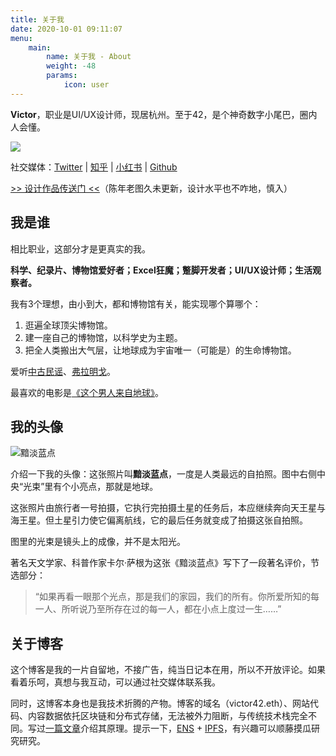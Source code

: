 ```yaml
---
title: 关于我
date: 2020-10-01 09:11:07
menu: 
    main:
        name: 关于我 - About
        weight: -48
        params:
            icon: user
---
```


**Victor**，职业是UI/UX设计师，现居杭州。至于42，是个神奇数字小尾巴，圈内人会懂。

<p><img style="max-width: 400px;" src="https://cdn.victor42.work/assets/wechat_qr.png"/></p>

社交媒体：[Twitter](https://twitter.com/victor_cheng_42) | [知乎](https://www.zhihu.com/people/victor_42) | [小红书](https://www.xiaohongshu.com/user/profile/6255841b000000002102462c) | [Github](https://github.com/greenzorro)

[>> 设计作品传送门 <<](https://www.behance.net/greenzorro)（陈年老图久未更新，设计水平也不咋地，慎入）

## 我是谁

相比职业，这部分才是更真实的我。

**科学、纪录片、博物馆爱好者；Excel狂魔；蹩脚开发者；UI/UX设计师；生活观察者。**

我有3个理想，由小到大，都和博物馆有关，能实现哪个算哪个：
1. 逛遍全球顶尖博物馆。
2. 建一座自己的博物馆，以科学史为主题。
3. 把全人类搬出大气层，让地球成为宇宙唯一（可能是）的生命博物馆。

爱听[中古民谣](https://music.163.com/#/playlist?id=364460491)、[弗拉明戈](https://music.163.com/#/playlist?id=321322809)。

最喜欢的电影是[《这个男人来自地球》](http://movie.douban.com/subject/2300586/)。

## 我的头像

![黯淡蓝点](https://cdn.victor42.work/assets/pale-blue-dot.jpg)

介绍一下我的头像：这张照片叫**黯淡蓝点**，一度是人类最远的自拍照。图中右侧中央“光束”里有个小亮点，那就是地球。

这张照片由旅行者一号拍摄，它执行完拍摄土星的任务后，本应继续奔向天王星与海王星。但土星引力使它偏离航线，它的最后任务就变成了拍摄这张自拍照。

图里的光束是镜头上的成像，并不是太阳光。

著名天文学家、科普作家卡尔·萨根为这张《黯淡蓝点》写下了一段著名评价，节选部分：

> “如果再看一眼那个光点，那是我们的家园，我们的所有。你所爱所知的每一人、所听说乃至所存在过的每一人，都在小点上度过一生……”

## 关于博客

这个博客是我的一片自留地，不接广告，纯当日记本在用，所以不开放评论。如果看着乐呵，真想与我互动，可以通过社交媒体联系我。

同时，这博客本身也是我技术折腾的产物。博客的域名（victor42.eth）、网站代码、内容数据依托区块链和分布式存储，无法被外力阻断，与传统技术栈完全不同。写过[一篇文章](/post/3608/)介绍其原理。提示一下，[ENS](https://ens.domains/) + [IPFS](https://ipfs.io/)，有兴趣可以顺藤摸瓜研究研究。
